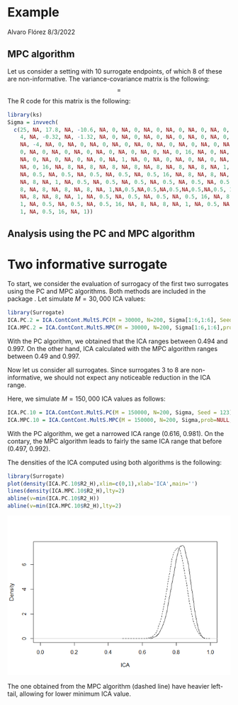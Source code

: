Example
================
Alvaro Flórez
8/3/2022

## MPC algorithm

Let us consider a setting with 10 surrogate endpoints, of which 8 of
these are non-informative. The variance-covariance matrix is the
following: $$ =
$$ The R code for this matrix is the following:

``` r
library(ks)
Sigma = invvech(
  c(25, NA, 17.8, NA, -10.6, NA, 0, NA, 0, NA, 0, NA, 0, NA, 0, NA, 0, NA, 0, NA, 0, NA, 
    4, NA, -0.32, NA, -1.32, NA, 0, NA, 0, NA, 0, NA, 0, NA, 0, NA, 0, NA, 0, NA, 0, 16, 
    NA, -4, NA, 0, NA, 0, NA, 0, NA, 0, NA, 0, NA, 0, NA, 0, NA, 0, NA, 1, NA, 0.48, NA, 
    0, NA, 0, NA, 0, NA, 0, NA, 0, NA, 0, NA, 0, NA, 0, 16, NA, 0, NA, 0, NA, 0, NA, 0, 
    NA, 0, NA, 0, NA, 0, NA, 0, NA, 1, NA, 0, NA, 0, NA, 0, NA, 0, NA, 0, NA, 0, NA, 0, 
    NA, 0, 16, NA, 8, NA, 8, NA, 8, NA, 8, NA, 8, NA, 8, NA, 8, NA, 1, NA, 0.5, NA, 0.5, 
    NA, 0.5, NA, 0.5, NA, 0.5, NA, 0.5, NA, 0.5, 16, NA, 8, NA, 8, NA, 8, NA, 8, NA, 8, 
    NA, 8, NA, 1, NA, 0.5, NA, 0.5, NA, 0.5, NA, 0.5, NA, 0.5, NA, 0.5, 16, NA, 8, NA, 
    8, NA, 8, NA, 8, NA, 8, NA, 1,NA,0.5,NA,0.5,NA,0.5,NA,0.5,NA,0.5, 16, NA, 8, NA, 8, 
    NA, 8, NA, 8, NA, 1, NA, 0.5, NA, 0.5, NA, 0.5, NA, 0.5, 16, NA, 8, NA, 8, NA, 8, NA,
    1, NA, 0.5, NA, 0.5, NA, 0.5, 16, NA, 8, NA, 8, NA, 1, NA, 0.5, NA, 0.5, 16, NA, 8, NA,
    1, NA, 0.5, 16, NA, 1)) 
```

## Analysis using the PC and MPC algorithm

# Two informative surrogate

To start, we consider the evaluation of surrogacy of the first two
surrogates using the PC and MPC algorithms. Both methods are included in
the package . Let simulate *M* = 30, 000 ICA values:

``` r
library(Surrogate)
ICA.PC.2 = ICA.ContCont.MultS.PC(M = 30000, N=200, Sigma[1:6,1:6], Seed = 123) 
ICA.MPC.2 = ICA.ContCont.MultS.MPC(M = 30000, N=200, Sigma[1:6,1:6],prob=NULL, Seed = 123, Save.Corr=T, Show.Progress = TRUE) 
```

With the PC algorithm, we obtained that the ICA ranges between 0.494 and
0.997. On the other hand, ICA calculated with the MPC algorithm ranges
between 0.49 and 0.997.

Now let us consider all surrogates. Since surrogates 3 to 8 are
non-informative, we should not expect any noticeable reduction in the
ICA range.

Here, we simulate *M* = 150, 000 ICA values as follows:

``` r
ICA.PC.10 = ICA.ContCont.MultS.PC(M = 150000, N=200, Sigma, Seed = 123) 
ICA.MPC.10 = ICA.ContCont.MultS.MPC(M = 150000, N=200, Sigma,prob=NULL, Seed = 123, Save.Corr=T, Show.Progress = TRUE) 
```

With the PC algorithm, we get a narrowed ICA range (0.616, 0.981). On
the contary, the MPC algorithm leads to fairly the same ICA range that
before (0.497, 0.992).

The densities of the ICA computed using both algorithms is the
following:

``` r
library(Surrogate)
plot(density(ICA.PC.10$R2_H),xlim=c(0,1),xlab='ICA',main='')
lines(density(ICA.MPC.10$R2_H),lty=2)
abline(v=min(ICA.PC.10$R2_H))
abline(v=min(ICA.MPC.10$R2_H),lty=2)
```

![](Example_files/figure-gfm/density-1.png)<!-- -->

The one obtained from the MPC algorithm (dashed line) have heavier
left-tail, allowing for lower minimum ICA value.
